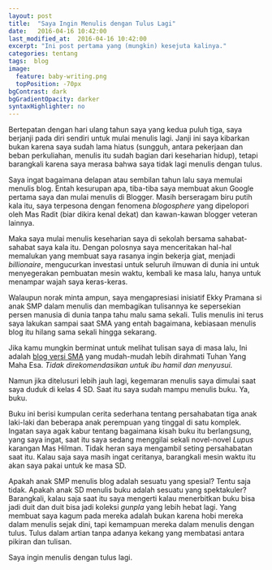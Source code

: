 ```yaml
---
layout: post
title:  "Saya Ingin Menulis dengan Tulus Lagi"
date:   2016-04-16 10:42:00
last_modified_at:  2016-04-16 10:42:00
excerpt: "Ini post pertama yang (mungkin) kesejuta kalinya."
categories: tentang
tags:  blog
image:
  feature: baby-writing.png
  topPosition: -70px
bgContrast: dark
bgGradientOpacity: darker
syntaxHighlighter: no
---
```


Bertepatan dengan hari ulang tahun saya yang kedua puluh tiga, saya berjanji pada diri sendiri untuk mulai menulis lagi. Janji ini saya kibarkan bukan karena saya sudah lama hiatus (sungguh, antara pekerjaan dan beban perkuliahan, menulis itu sudah bagian dari keseharian hidup), tetapi barangkali karena saya merasa bahwa saya tidak lagi menulis dengan tulus.

Saya ingat bagaimana delapan atau sembilan tahun lalu saya memulai menulis blog. Entah kesurupan apa, tiba-tiba saya membuat akun Google pertama saya dan mulai menulis di Blogger. Masih berseragam biru putih kala itu, saya terpesona dengan fenomena _blogosphere_ yang dipelopori oleh Mas Radit (biar dikira kenal dekat) dan kawan-kawan blogger veteran lainnya.

Maka saya mulai menulis keseharian saya di sekolah bersama sahabat-sahabat saya kala itu. Dengan polosnya saya menceritakan hal-hal memalukan yang membuat saya rasanya ingin bekerja giat, menjadi _billionaire_, mengucurkan investasi untuk seluruh ilmuwan di dunia ini untuk menyegerakan pembuatan mesin waktu, kembali ke masa lalu, hanya untuk menampar wajah saya keras-keras.

<div class="img img--fullContainer img--14xLeading" style="background-image: url(http://i.imgur.com/OUkLi.gif);"></div>

Walaupun norak minta ampun, saya mengapresiasi inisiatif Ekky Pramana si anak SMP dalam menulis dan membagikan tulisannya ke sepersekian persen manusia di dunia tanpa tahu malu sama sekali. Tulis menulis ini terus saya lakukan sampai saat SMA yang entah bagaimana, kebiasaan menulis blog itu hilang sama sekali hingga sekarang.

Jika kamu mungkin berminat untuk melihat tulisan saya di masa lalu, Ini adalah [blog versi SMA](https://ekkypramana.wordpress.com/) yang mudah-mudah lebih dirahmati Tuhan Yang Maha Esa. _Tidak direkomendasikan untuk ibu hamil dan menyusui._

Namun jika ditelusuri lebih jauh lagi, kegemaran menulis saya dimulai saat saya duduk di kelas 4 SD. Saat itu saya sudah mampu menulis buku. Ya, buku.

Buku ini berisi kumpulan cerita sederhana tentang persahabatan tiga anak laki-laki dan beberapa anak perempuan yang tinggal di satu komplek. Ingatan saya agak kabur tentang bagaimana kisah buku itu berlangsung, yang saya ingat, saat itu saya sedang menggilai sekali novel-novel _Lupus_ karangan Mas Hilman. Tidak heran saya mengambil seting persahabatan saat itu. Kalau saja saya masih ingat ceritanya, barangkali mesin waktu itu akan saya pakai untuk ke masa SD.

Apakah anak SMP menulis blog adalah sesuatu yang spesial? Tentu saja tidak. Apakah anak SD menulis buku adalah sesuatu yang spektakuler? Barangkali, kalau saja saat itu saya mengerti kalau menerbitkan buku bisa jadi duit dan duit bisa jadi koleksi _gunpla_ yang lebih hebat lagi. Yang membuat saya kagum pada mereka adalah bukan karena hobi mereka dalam menulis sejak dini, tapi kemampuan mereka dalam menulis dengan tulus. Tulus dalam artian tanpa adanya kekang yang membatasi antara pikiran dan tulisan.

Saya ingin menulis dengan tulus lagi.

<div class="img img--fullContainer img--14xLeading" style="background-image: url(https://media.giphy.com/media/VEEgsdMoV8xYA/giphy.gif);"></div>
